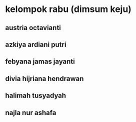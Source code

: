  # kelompok rabu (dimsum keju)
 ## austria octavianti
 ## azkiya ardiani putri
 ## febyana jamas jayanti
 ## divia hijriana hendrawan
 ## halimah tusyadyah
 ## najla nur ashafa
